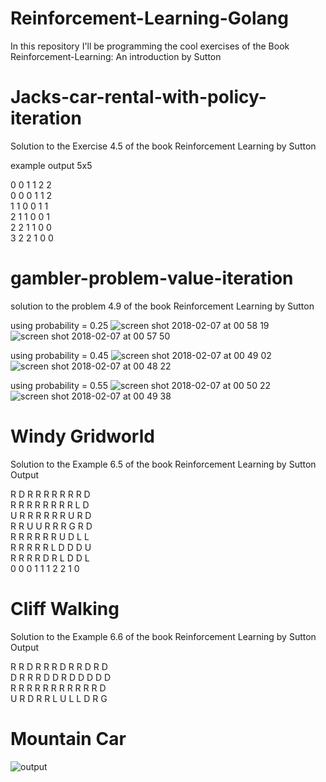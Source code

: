# Reinforcement-Learning-Golang
In this repository I'll be programming the cool exercises of the Book Reinforcement-Learning: An introduction by Sutton


# Jacks-car-rental-with-policy-iteration

Solution to the Exercise 4.5 of the book Reinforcement Learning by Sutton

example output 5x5

0 0 1 1 2 2 <br>
0 0 0 1 1 2 <br>
1 1 0 0 1 1 <br>
2 1 1 0 0 1 <br>
2 2 1 1 0 0 <br>
3 2 2 1 0 0 <br>

# gambler-problem-value-iteration
solution to the problem 4.9 of the book Reinforcement Learning by Sutton

using probability = 0.25
![screen shot 2018-02-07 at 00 58 19](https://user-images.githubusercontent.com/13267840/35904886-173aff44-0ba2-11e8-8b2b-495d98f17f54.png)
![screen shot 2018-02-07 at 00 57 50](https://user-images.githubusercontent.com/13267840/35904887-1762aeea-0ba2-11e8-9d2c-db66a12dc00f.png)

using probability = 0.45
![screen shot 2018-02-07 at 00 49 02](https://user-images.githubusercontent.com/13267840/35904772-a090719e-0ba1-11e8-86f9-1ed427d8b58f.png)
![screen shot 2018-02-07 at 00 48 22](https://user-images.githubusercontent.com/13267840/35904774-a0aed418-0ba1-11e8-8ec2-40a20dd30030.png)


using probability = 0.55
![screen shot 2018-02-07 at 00 50 22](https://user-images.githubusercontent.com/13267840/35904770-a061e2b6-0ba1-11e8-8009-e26ff419704a.png)
![screen shot 2018-02-07 at 00 49 38](https://user-images.githubusercontent.com/13267840/35904771-a078c0bc-0ba1-11e8-9d32-37b4999cbf0c.png)

# Windy Gridworld
Solution to the Example 6.5 of the book Reinforcement Learning by Sutton
Output

 R D R R R R R R R D <br>
 R R R R R R R R L D <br>
 U R R R R R R U R D <br>
 R R U U R R R G R D <br>
 R R R R R R U D L L <br>
 R R R R R L D D D U <br>
 R R R R D R L D D L <br>
 0 0 0 1 1 1 2 2 1 0 <br>
 
 # Cliff Walking
 Solution to the Example 6.6 of the book Reinforcement Learning by Sutton
 Output
 
 R R D R R R D R R D R D <br>
 D R R R D D R D D D D D <br>
 R R R R R R R R R R R D <br>
 U R D R R L U L L D R G <br>
 
 # Mountain Car 
 
 ![output](https://user-images.githubusercontent.com/13267840/38159660-f7619f00-3461-11e8-8884-1155d8fc060a.png)
